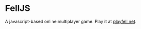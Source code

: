 # FellJS

A javascript-based online multiplayer game. Play it at [playfell.net](http://www.playfell.net/).